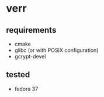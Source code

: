 # verr

## requirements

- cmake
- glibc (or with POSIX configuration)
- gcrypt-devel

## tested

- fedora 37
